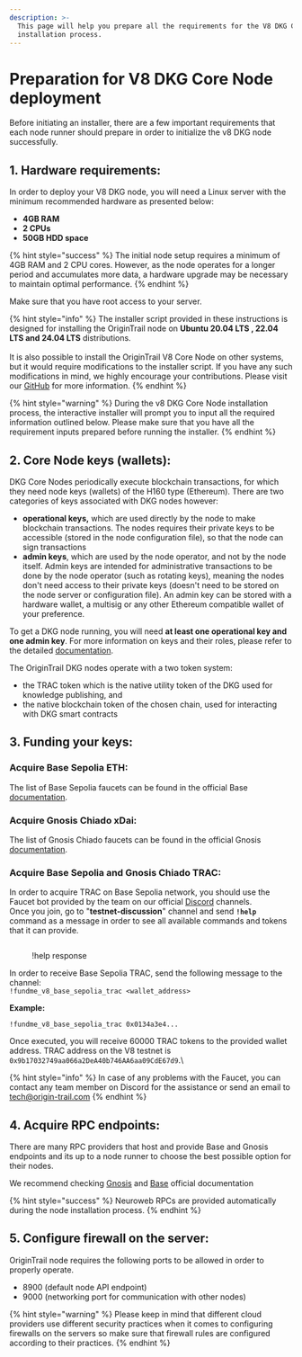 ```yaml
---
description: >-
  This page will help you prepare all the requirements for the V8 DKG Core Node
  installation process.
---
```


# Preparation for V8 DKG Core Node deployment

Before initiating an installer, there are a few important requirements that each node runner should prepare in order to initialize the v8 DKG node successfully.&#x20;

## 1. Hardware requirements:

In order to deploy your V8 DKG node, you will need a Linux server with the minimum recommended hardware as presented below:

* **4GB RAM**
* **2 CPUs**&#x20;
* **50GB HDD space**

{% hint style="success" %}
The initial node setup requires a minimum of 4GB RAM and 2 CPU cores. However, as the node operates for a longer period and accumulates more data, a hardware upgrade may be necessary to maintain optimal performance.
{% endhint %}

Make sure that you have root access to your server.

{% hint style="info" %}
The installer script provided in these instructions is designed for installing the OriginTrail node on **Ubuntu 20.04 LTS , 22.04 LTS and 24.04 LTS** distributions.\
\
It is also possible to install the OriginTrail V8 Core Node on other systems, but it would require  modifications to the installer script. If you have any such modifications in mind, we highly encourage your contributions. Please visit our [GitHub](https://github.com/OriginTrail/ot-node) for more information.
{% endhint %}

{% hint style="warning" %}
During the v8 DKG Core Node installation process, the interactive installer will prompt you to input all the required information outlined below. Please make sure that you have all the requirement inputs prepared before running the installer.
{% endhint %}

## 2. Core Node keys (wallets):

DKG Core Nodes periodically execute blockchain transactions, for which they need node keys (wallets) of the H160 type (Ethereum). There are two categories of keys associated with DKG nodes however:

* **operational keys,** which are used directly by the node to make blockchain transactions. The nodes requires their private keys to be accessible (stored in the node configuration file), so that the node can sign transactions
* **admin keys**, which are used by the node operator, and not by the node itself. Admin keys are intended for administrative transactions to be done by the node operator (such as rotating keys), meaning the nodes don't need access to their private keys (doesn't need to be stored on the node server or configuration file). An admin key can be stored with a hardware wallet, a multisig or any other Ethereum compatible wallet of your preference.

To get a DKG node running, you will need **at least one operational key and one admin key**. For more information on  keys and their roles, please refer to the detailed [documentation](preparation-for-v8-dkg-core-node-deployment.md#node-keys-wallets).

The OriginTrail DKG nodes operate with a two token system:&#x20;

* the TRAC token which is the native utility token of the DKG used for knowledge publishing, and&#x20;
* the native blockchain token of the chosen chain, used for interacting with DKG smart contracts&#x20;

## 3. Funding your keys:

### Acquire Base Sepolia ETH:

The list of Base Sepolia faucets can be found in the official Base [documentation](https://docs.base.org/docs/tools/network-faucets/).

### Acquire Gnosis Chiado xDai:

The list of Gnosis Chiado faucets can be found in the official Gnosis [documentation](https://docs.gnosischain.com/tools/Faucets).

### Acquire Base Sepolia and Gnosis Chiado TRAC:

In order to acquire TRAC on Base Sepolia network, you should use the Faucet bot provided by the team on our official [Discord](https://discord.com/invite/QctFuPCMew) channels. \
Once you join, go to "**testnet-discussion**" channel and send **`!help`** command as a message in order to see all available commands and tokens that it can provide.

<figure><img src="../../../.gitbook/assets/Screenshot 2024-10-04 at 11.07.59.png" alt=""><figcaption><p>!help response</p></figcaption></figure>

In order to receive Base Sepolia TRAC, send the following message to the channel:\
`!fundme_v8_base_sepolia_trac <wallet_address>`

**Example:**

`!fundme_v8_base_sepolia_trac 0x0134a3e4...`

Once executed, you will receive 60000 TRAC tokens to the provided wallet address. TRAC address on the V8 testnet is `0x9b17032749aa066a2DeA40b746AA6aa09CdE67d9`.\


{% hint style="info" %}
In case of any problems with the Faucet, you can contact any team member on Discord for the assistance or send an email to tech@origin-trail.com
{% endhint %}

## 4. Acquire RPC endpoints:

There are many RPC providers that host and provide Base and Gnosis endpoints and its up to a node runner to choose the best possible option for their nodes.

We recommend checking [Gnosis](https://docs.gnosischain.com/tools/RPC%20Providers/) and [Base](https://docs.base.org/docs/tools/node-providers/#coinbase-developer-platform-cdp) official documentation&#x20;

{% hint style="success" %}
Neuroweb RPCs are provided automatically during the node installation process.
{% endhint %}

## 5. Configure firewall on the server:

OriginTrail node requires the following ports to be allowed in order to properly operate.

* 8900 (default node API endpoint)
* 9000 (networking port for communication with other nodes)

{% hint style="warning" %}
Please keep in mind that different cloud providers use different security practices when it comes to configuring firewalls on the servers so make sure that firewall rules are configured according to their practices. &#x20;
{% endhint %}

